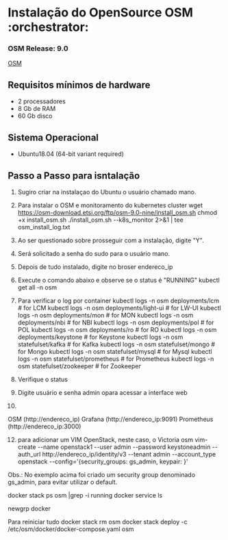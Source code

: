 # Instalação do OpenSource OSM  :orchestrator:

### OSM Release: 9.0
[OSM](https://osm.etsi.org/docs/user-guide/01-quickstart.html)

## Requisitos mínimos de hardware
- 2 processadores
- 8 Gb de RAM
- 60 Gb disco

## Sistema Operacional
- Ubuntu18.04 (64-bit variant required)

## Passo a Passo para isntalação

1) Sugiro criar na instalaçao do Ubuntu o usuário chamado mano.

2) Para instalar o OSM e monitoramento do kubernetes cluster
wget https://osm-download.etsi.org/ftp/osm-9.0-nine/install_osm.sh
chmod +x install_osm.sh
./install_osm.sh --k8s_monitor 2>&1 | tee osm_install_log.txt

3) Ao ser questionado sobre prosseguir com a instalação, digite "Y".

4) Será solicitado a senha do sudo para o usuário mano.

5) Depois de tudo instalado, digite no broser
endereco_ip

6) Execute o comando abaixo e observe se o status é "RUNNING"
kubectl get all -n osm

7) Para verificar o log por container
kubectl logs -n osm deployments/lcm           # for LCM
kubectl logs -n osm deployments/light-ui      # for LW-UI
kubectl logs -n osm deployments/mon           # for MON
kubectl logs -n osm deployments/nbi           # for NBI
kubectl logs -n osm deployments/pol           # for POL
kubectl logs -n osm deployments/ro            # for RO
kubectl logs -n osm deployments/keystone      # for Keystone
kubectl logs -n osm statefulset/kafka         # for Kafka
kubectl logs -n osm statefulset/mongo         # for Mongo
kubectl logs -n osm statefulset/mysql         # for Mysql
kubectl logs -n osm statefulset/prometheus    # for Prometheus
kubectl logs -n osm statefulset/zookeeper     # for Zookeeper

8) Verifique o status 


10) Digite usuário e senha admin opara acessar a interface web

11)
OSM (http://endereco_ip)
Grafana (http://endereco_ip:9091)
Prometheus (http://endereco_ip:3000)

12) para adicionar um VIM OpenStack, neste caso, o Victoria
osm vim-create --name openstack1 --user admin --password keystoneadmin --auth_url http://endereco_ip/identity/v3 --tenant admin --account_type openstack --config='{security_groups: gs_admin, keypair: }'

Obs.: No exemplo acima foi criado um security group denominado gs_admin, para evitar utilizar o default.




docker stack ps osm |grep -i running
docker service ls

newgrp docker

Para reiniciar tudo
docker stack rm osm
docker stack deploy -c /etc/osm/docker/docker-compose.yaml osm

